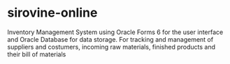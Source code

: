 # sirovine-online

Inventory Management System using Oracle Forms 6 for the user interface and Oracle Database for data storage.
For tracking and management of suppliers and costumers, incoming raw materials, finished products and their bill of materials
